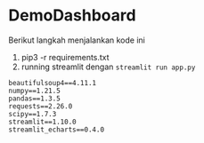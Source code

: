 # DemoDashboard

Berikut langkah menjalankan kode ini
1. pip3 -r requirements.txt
2. running streamlit dengan `streamlit run app.py`


```
beautifulsoup4==4.11.1
numpy==1.21.5
pandas==1.3.5
requests==2.26.0
scipy==1.7.3
streamlit==1.10.0
streamlit_echarts==0.4.0
```
